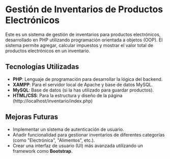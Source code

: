 # Gestión de Inventarios de Productos Electrónicos

Este es un sistema de gestión de inventarios para productos electrónicos, desarrollado en PHP utilizando programación orientada a objetos (OOP). El sistema permite agregar, calcular impuestos y mostrar el valor total de productos electrónicos en un inventario. 

## Tecnologías Utilizadas
- **PHP**: Lenguaje de programación para desarrollar la lógica del backend.
- **XAMPP**: Para el servidor local de Apache y base de datos MySQL.
- **MySQL**: Base de datos (si la has utilizado para guardar productos).
- **HTML/CSS**: Para la estructura y diseño de la página (http://localhost/inventario/index.php)

## Mejoras Futuras

- Implementar un sistema de autenticación de usuario.
- Añadir funcionalidad para gestionar inventarios de diferentes categorías (como "Electrónica", "Alimentos", etc.).
- Crear una interfaz de usuario (UI) más avanzada utilizando un framework como **Bootstrap**.
